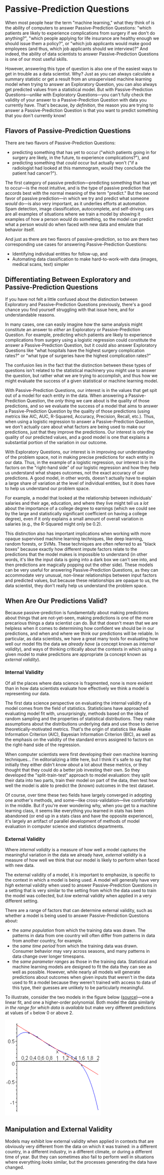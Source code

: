 # Passive-Prediction Questions

When most people hear the term "machine learning," what they think of is the ability of computers to answer Passive-Prediction Questions: "which patients are likely to experience complications from surgery if we don't do anything?", "which people applying for life insurance are healthy enough we should issue them a policy?", or "which job applicants would make good employees (and thus, which job applicants should we interview)?" And indeed, the ability of data scientists to answer Passive-Prediction Questions is one of our most useful skills.

However, answering this type of question is also one of the easiest ways to get in trouble as a data scientist. Why? Just as you can always calculate a summary statistic or get a result from an unsupervised machine learning model when trying to answer an Exploratory Question, you can also always get predicted values from a statistical model. But with Passive-Prediction Questions—*unlike* with Exploratory Questions—you can't fully check the validity of your answer to a Passive-Prediction Question with data you currently have. That's because, *by definition*, the reason you are trying to answer a Passive-Prediction Question is that you want to predict something that you don't currently know!

## Flavors of Passive-Prediction Questions

There are two flavors of Passive-Prediction Questions:

- predicting something that has yet to occur ("which patients going in for surgery are likely, in the future, to experience complications?"), and
- predicting something that *could* occur but actually won't ("if a radiologist had looked at this mammogram, would they conclude the patient had cancer?").

The first category of passive prediction—predicting something that has yet to occur—is the most intuitive, and is the type of passive prediction that accords best with the normal meaning of the term "predict." But the second favor of passive prediction—in which we try and predict what someone *would* do—is also very important, as it underlies efforts at automation. Spam detection, image classification, autocomplete, and self-driving cars are all examples of situations where we train a model by showing it examples of how a person *would* do something, so the model can predict what a person would do when faced with new data and emulate that behavior itself.

And just as there are two flavors of passive-prediction, so too are there two corresponding use cases for answering Passive-Prediction Questions:

- Identifying individual entities for follow-up, and
- Automating data classification to make hard-to-work-with data (images, medical scans, text) simpler

## Differentiating Between Exploratory and Passive-Prediction Questions

If you have not felt a little confused about the distinction between Exploratory and Passive-Prediction Questions previously, there's a good chance you find yourself struggling with that issue here, and for understandable reasons.

In many cases, one can easily imagine how the same analysis might constitute an answer to *either* an Exploratory or Passive-Prediction Question. For example, predicting which patients are likely to experience complications from surgery using a logistic regression could constitute the answer a Passive-Prediction Question, but it could also answer Exploratory Questions like "what hospitals have the highest surgery complication rates?" or "what type of surgeries have the highest complication rates?"

The confusion lies in the fact that the distinction between these types of questions isn't related to the statistical machinery you might use to answer the question, but rather what we are trying to accomplish, and thus how we might evaluate the success of a given statistical or machine learning model.

With Passive-Prediction Questions, our interest is in the values that get spit out of a model for each entity in the data. When answering a Passive-Prediction Question, the *only* thing we care about is the quality of those predictions, and so we evaluate the success of a model that aims to answer a Passive-Prediction Question by the quality of those predictions (using metrics like AIC, AUC, R-Squared, Accuracy, Precision, Recall, etc.). Thus, when using a logistic regression to answer a Passive-Prediction Question, we don't actually care about what factors are being used to make our predictions, just that they improve the predictions. Our interest is only the quality of our predicted values, and a good model is one that explains a substantial portion of the variation in our outcome.

With Exploratory Questions, our interest is in improving our understanding of the problem space, not in making precise predictions for each entity in our data. Thus, in the example of a logistic regression, our interest is in the factors on the "right-hand side" of our logistic regression and how they help us understand what shapes outcomes, not the exact accuracy of our predictions. A good model, in other words, doesn't actually have to explain a large share of variation at the level of individual entities, but it does have to help us understand our problem space.

For example, a model that looked at the relationship between individuals' salaries and their age, education, and where they live might tell us a *lot* about the importance of a college degree to earnings (which we could see by the large and statistically significant coefficient on having a college degree), even if it only explains a small amount of overall variation in salaries (e.g., the R-Squared might only be 0.2).

This distinction also has important implications when working with more opaque supervised machine learning techniques, like deep learning, random forests, or SVMs. These techniques are often referred to as "black boxes" because exactly how different impute factors relate to the predictions that the model makes is impossible to understand (in other words, it's like the input data is going into a dark box we can't see into, and then predictions are magically popping out the other side). These models can be very useful for answering Passive-Prediction Questions, as they can accommodate very unusual, non-linear relationships between input factors and predicted values, but because these relationships are opaque to us, the data scientist, they don't really help us understand the problem space.

## When Are Our Predictions Valid?

Because passive-prediction is fundamentally about making predictions about things that are not-yet-seen, making predictions is one of the more precarious things a data scientist can do. But that doesn't mean that we are helpless when it comes to determining how confident we should be in our predictions, and when and where we think our predictions will be reliable. In particular, as data scientists, we have a great many tools for evaluating how well our model fits the data we *already have* (a concept known as *internal validity*), and ways of thinking critically about the contexts in which using a given model to make predictions are appropriate (a concept known as *external validity*).

### Internal Validity

Of all the places where data science is fragmented, none is more evident than in how data scientists evaluate how effectively we think a model is representing our data.

The first data science perspective on evaluating the internal validity of a model comes from the field of statistics. Statisticians have approached evaluating model fit with, unsurprisingly, methods based on the idea of random sampling and the properties of statistical distributions. They make assumptions about the distributions underlying data and use those to derive theoretically-motivated metrics. That's the origin of statistics like Akaike Information Criterion (AIC), Bayesian Information Criterion (BIC), as well as the emphasis on the validity of the standard errors assigned to factors on the right-hand side of the regression.

When computer scientists were first developing their own machine learning techniques... I'm editorializing a little here, but I think it's safe to say that initially they either didn't *know about* a lot about these metrics, or they thought that they could do a better job investing their own. So they developed the "split-train-test" approach to model evaluation: they split their data into two parts, train their model on part of the data, then test how well the model is able to predict the (known) outcomes in the test dataset.

Of course, over time these two fields have largely converged in adopting one another's methods, and some—like cross-validation—live comfortably in the middle. But if you're ever wondering why, when you get to a machine learning class, it seems like everything you learned in stats has been abandoned (or end up in a stats class and have the opposite experience), it's largely an artifact of parallel development of methods of model evaluation in computer science and statistics departments.

### External Validity

Where *internal validity* is a measure of how well a model captures the meaningful variation in the data we already have, *external validity* is a measure of how well we think that our model is likely to perform when faced with new data.

The external validity of a model, it is important to emphasize, is specific to the context in which a model is being used. A model will generally have very *high* external validity when used to answer Passive-Prediction Questions in a setting that is very similar to the setting from which the data used to train the model was collected, but *low* external validity when applied in a very different setting.

There are a range of factors that can determine external validity, such as whether a model is being used to answer Passive-Prediction Questions about:

- the *same population* from which the training data was drawn. The patterns in data from one country will often differ from patterns in data from another country, for example.
- the *same time period* from which the training data was drawn. Consumer behavior may vary across seasons, and many patterns in data change over longer timespans.
- the *same parameter ranges* as those in the training data. Statistical and machine learning models are designed to fit the data they can see as well as possible. However, while nearly all models will generate predictions about outcomes when given inputs that weren't in the data used to fit a model because they weren't trained with access to data of this type, their guesses are unlikely to be particularly meaningful.

<!-- Need a figure we make ourselves -->

To illustrate, consider the two models in the figure below ([source](https://ece.uwaterloo.ca/~dwharder/NumericalAnalysis/06LeastSquares/extrapolation/complete.html))—one a linear fit, and one a higher-order polynomial. Both model the data similarly *in the range for which data is available* but make very different predictions at values of `x` below 0 or above 2.

![example of two models that look similar over ranges with data but extrapolate very differently outside that range](images/extrapolation.gif)

## Manipulation and External Validity

Models may exhibit low external validity when applied in contexts that are obviously very different from the data on which it was trained: in a different country, in a different industry, in a different climate, or during a different time of year. But they can sometimes also fail to perform well in situations where everything *looks* similar, but the processes generating the data have changed.
